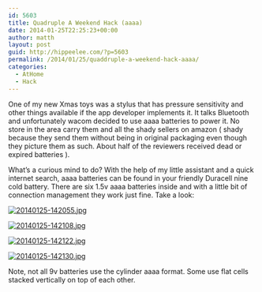 ```yaml
---
id: 5603
title: Quadruple A Weekend Hack (aaaa)
date: 2014-01-25T22:25:23+00:00
author: matth
layout: post
guid: http://hippeelee.com/?p=5603
permalink: /2014/01/25/quaddruple-a-weekend-hack-aaaa/
categories:
  - AtHome
  - Hack
---
```

One of my new Xmas toys was a stylus that has pressure sensitivity and other things available if the app developer implements it. It talks Bluetooth and unfortunately wacom decided to use aaaa batteries to power it. No store in the area carry them and all the shady sellers on amazon ( shady because they send them without being in original packaging even though they picture them as such. About half of the reviewers received dead or expired batteries ).<!--more-->

What&#8217;s a curious mind to do? With the help of my little assistant and a quick internet search, aaaa batteries can be found in your friendly Duracell nine cold battery. There are six 1.5v aaaa batteries inside and with a little bit of connection management they work just fine. Take a look:

[<img class="alignnone size-full" alt="20140125-142055.jpg" src="http://localhost/wp-content/uploads/2014/01/20140125-142055.jpg" /><!--more-->](http://localhost/wp-content/uploads/2014/01/20140125-142055.jpg)

[<img class="alignnone size-full" alt="20140125-142108.jpg" src="http://localhost/wp-content/uploads/2014/01/20140125-142108.jpg" />](http://localhost/wp-content/uploads/2014/01/20140125-142108.jpg)

[<img class="alignnone size-full" alt="20140125-142122.jpg" src="http://localhost/wp-content/uploads/2014/01/20140125-142122.jpg" />](http://localhost/wp-content/uploads/2014/01/20140125-142122.jpg)

[<img class="alignnone size-full" alt="20140125-142130.jpg" src="http://localhost/wp-content/uploads/2014/01/20140125-142130.jpg" />](http://localhost/wp-content/uploads/2014/01/20140125-142130.jpg)

Note, not all 9v batteries use the cylinder aaaa format. Some use flat cells stacked vertically on top of each other.